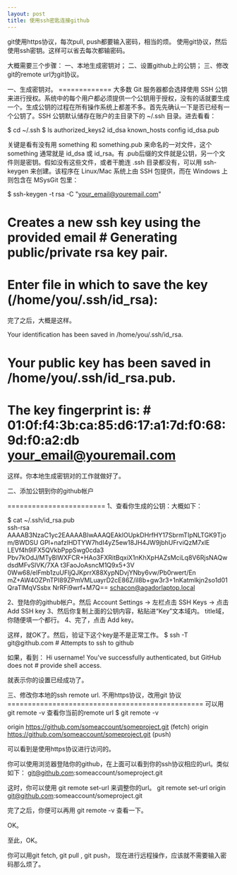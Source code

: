 ```yaml
---
layout: post
title: 使用ssh密匙连接github
---
```

<p> 
git使用https协议，每次pull, push都要输入密码，相当的烦。
使用git协议，然后使用ssh密钥。这样可以省去每次都输密码。
</p>
<p>
大概需要三个步骤：
一、本地生成密钥对；
二、设置github上的公钥；
三、修改git的remote url为git协议。
</p>
<p>
一、生成密钥对。
=============
大多数 Git 服务器都会选择使用 SSH 公钥来进行授权。系统中的每个用户都必须提供一个公钥用于授权，没有的话就要生成一个。生成公钥的过程在所有操作系统上都差不多。首先先确认一下是否已经有一个公钥了。SSH 公钥默认储存在账户的主目录下的 ~/.ssh 目录。进去看看：
</p>


<p>


$ cd ~/.ssh 
$ ls
authorized_keys2  id_dsa       known_hosts config            id_dsa.pub
</p>
<p>
关键是看有没有用 something 和 something.pub 来命名的一对文件，这个 something 通常就是 id_dsa 或 id_rsa。有 .pub后缀的文件就是公钥，另一个文件则是密钥。假如没有这些文件，或者干脆连 .ssh 目录都没有，可以用 ssh-keygen 来创建。该程序在 Linux/Mac 系统上由 SSH 包提供，而在 Windows 上则包含在 MSysGit 包里：
</p>
<p>


$ ssh-keygen -t rsa -C "your_email@youremail.com"
# Creates a new ssh key using the provided email # Generating public/private rsa key pair. 
# Enter file in which to save the key (/home/you/.ssh/id_rsa):
</p>
<p>
完了之后，大概是这样。
</p>
<p>


Your identification has been saved in /home/you/.ssh/id_rsa. 
# Your public key has been saved in /home/you/.ssh/id_rsa.pub. 
# The key fingerprint is: # 01:0f:f4:3b:ca:85:d6:17:a1:7d:f0:68:9d:f0:a2:db your_email@youremail.com
</p>
<p>
这样。你本地生成密钥对的工作就做好了。
</p>

<p>
二、添加公钥到你的github帐户
</p>
========================
1、查看你生成的公钥：大概如下：

$ cat ~/.ssh/id_rsa.pub  
ssh-rsa AAAAB3NzaC1yc2EAAAABIwAAAQEAklOUpkDHrfHY17SbrmTIpNLTGK9Tjom/BWDSU GPl+nafzlHDTYW7hdI4yZ5ew18JH4JW9jbhUFrviQzM7xlE
LEVf4h9lFX5QVkbPppSwg0cda3 Pbv7kOdJ/MTyBlWXFCR+HAo3FXRitBqxiX1nKhXpHAZsMciLq8V6RjsNAQwdsdMFvSlVK/7XA t3FaoJoAsncM1Q9x5+3V
0Ww68/eIFmb1zuUFljQJKprrX88XypNDvjYNby6vw/Pb0rwert/En mZ+AW4OZPnTPI89ZPmVMLuayrD2cE86Z/il8b+gw3r3+1nKatmIkjn2so1d01QraTlMqVSsbx NrRFi9wrf+M7Q== schacon@agadorlaptop.local
<p>
2、登陆你的github帐户。然后 Account Settings -> 左栏点击 SSH Keys -> 点击 Add SSH key
3、然后你复制上面的公钥内容，粘贴进“Key”文本域内。 title域，你随便填一个都行。
4、完了，点击 Add key。
</p>
<p>
这样，就OK了。然后，验证下这个key是不是正常工作。
$ ssh -T git@github.com
# Attempts to ssh to github
</p>
<p>
如果，看到：
Hi username! You've successfully authenticated, but GitHub does not # provide shell access.


就表示你的设置已经成功了。
</p>

<p>
三、修改你本地的ssh remote url. 不用https协议，改用git 协议
================================================
可以用git remote -v 查看你当前的remote url
$ git remote -v



origin https://github.com/someaccount/someproject.git (fetch)
origin https://github.com/someaccount/someproject.git (push)
</p>



可以看到是使用https协议进行访问的。

你可以使用浏览器登陆你的github，在上面可以看到你的ssh协议相应的url。类似如下：
git@github.com:someaccount/someproject.git




这时，你可以使用 git remote set-url 来调整你的url。
git remote set-url origin git@github.com:someaccount/someproject.git




完了之后，你便可以再用 git remote -v 查看一下。

OK。




至此，OK。

你可以用git fetch, git pull , git push， 现在进行远程操作，应该就不需要输入密码那么烦了。



 